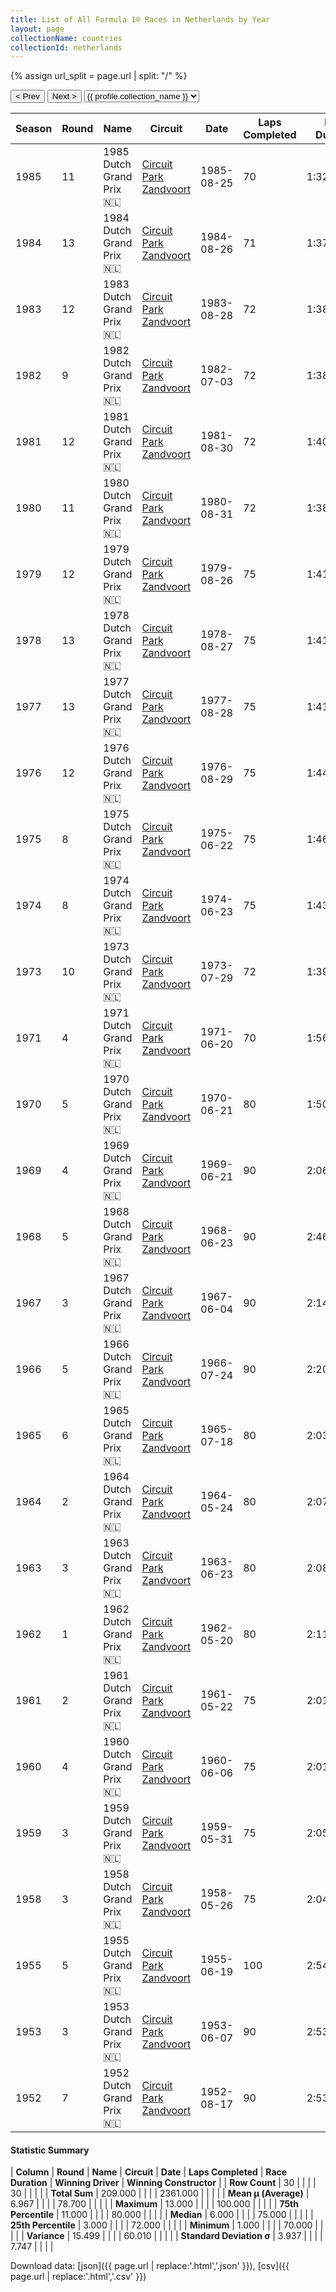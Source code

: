 ```yaml
---
title: List of All Formula 1® Races in Netherlands by Year
layout: page
collectionName: countries
collectionId: netherlands
---
```


{% assign url_split = page.url | split: "/" %}
<div id="collection-navigation">
<button onclick="selector.options[selector.selectedIndex-1].value && (window.location = selector.options[selector.selectedIndex-1].value);">&lt; Prev</button>
<button onclick="selector.options[selector.selectedIndex+1].value && (window.location = selector.options[selector.selectedIndex+1].value);">Next &gt;</button>
<select id="selector" onchange="this.options[this.selectedIndex].value && (window.location = this.options[this.selectedIndex].value);">
  {% for collectionId in site.data[page.collectionName].refs %}
    {% if collectionId == page.collectionId %}
      {% assign selected = "selected" %}
    {% else %}
      {% assign selected = "" %}
    {% endif %}
    {% assign profile = site.data[page.collectionName][collectionId].profile %}
    <option value="/f1/{{ page.collectionName }}/{{ collectionId }}/{{ url_split[4] }}" {{ selected }}>{{ profile.collection_name }}</option>
  {% endfor %}
</select>
</div>

| Season | Round | Name | Circuit | Date | Laps Completed | Race Duration | Winning Driver | Winning Constructor |
|--|--|--|--|--|--|--|--|--|
| 1985 | 11 | 1985 Dutch Grand Prix 🇳🇱 | [Circuit Park Zandvoort](/f1/circuits/zandvoort) | 1985-08-25 | 70 | 1:32:29.263 | Niki Lauda 🇦🇹 | McLaren 🇬🇧 |
| 1984 | 13 | 1984 Dutch Grand Prix 🇳🇱 | [Circuit Park Zandvoort](/f1/circuits/zandvoort) | 1984-08-26 | 71 | 1:37:21.468 | Alain Prost 🇫🇷 | McLaren 🇬🇧 |
| 1983 | 12 | 1983 Dutch Grand Prix 🇳🇱 | [Circuit Park Zandvoort](/f1/circuits/zandvoort) | 1983-08-28 | 72 | 1:38:41.950 | René Arnoux 🇫🇷 | Ferrari 🇮🇹 |
| 1982 | 9 | 1982 Dutch Grand Prix 🇳🇱 | [Circuit Park Zandvoort](/f1/circuits/zandvoort) | 1982-07-03 | 72 | 1:38:03.254 | Didier Pironi 🇫🇷 | Ferrari 🇮🇹 |
| 1981 | 12 | 1981 Dutch Grand Prix 🇳🇱 | [Circuit Park Zandvoort](/f1/circuits/zandvoort) | 1981-08-30 | 72 | 1:40:22.43 | Alain Prost 🇫🇷 | Renault 🇫🇷 |
| 1980 | 11 | 1980 Dutch Grand Prix 🇳🇱 | [Circuit Park Zandvoort](/f1/circuits/zandvoort) | 1980-08-31 | 72 | 1:38:13.83 | Nelson Piquet 🇧🇷 | Brabham 🇬🇧 |
| 1979 | 12 | 1979 Dutch Grand Prix 🇳🇱 | [Circuit Park Zandvoort](/f1/circuits/zandvoort) | 1979-08-26 | 75 | 1:41:19.775 | Alan Jones 🇦🇺 | Williams 🇬🇧 |
| 1978 | 13 | 1978 Dutch Grand Prix 🇳🇱 | [Circuit Park Zandvoort](/f1/circuits/zandvoort) | 1978-08-27 | 75 | 1:41:04.23 | Mario Andretti 🇺🇸 | Team Lotus 🇬🇧 |
| 1977 | 13 | 1977 Dutch Grand Prix 🇳🇱 | [Circuit Park Zandvoort](/f1/circuits/zandvoort) | 1977-08-28 | 75 | 1:41:45.93 | Niki Lauda 🇦🇹 | Ferrari 🇮🇹 |
| 1976 | 12 | 1976 Dutch Grand Prix 🇳🇱 | [Circuit Park Zandvoort](/f1/circuits/zandvoort) | 1976-08-29 | 75 | 1:44:52.09 | James Hunt 🇬🇧 | McLaren 🇬🇧 |
| 1975 | 8 | 1975 Dutch Grand Prix 🇳🇱 | [Circuit Park Zandvoort](/f1/circuits/zandvoort) | 1975-06-22 | 75 | 1:46:57.40 | James Hunt 🇬🇧 | Hesketh 🇬🇧 |
| 1974 | 8 | 1974 Dutch Grand Prix 🇳🇱 | [Circuit Park Zandvoort](/f1/circuits/zandvoort) | 1974-06-23 | 75 | 1:43:00.35 | Niki Lauda 🇦🇹 | Ferrari 🇮🇹 |
| 1973 | 10 | 1973 Dutch Grand Prix 🇳🇱 | [Circuit Park Zandvoort](/f1/circuits/zandvoort) | 1973-07-29 | 72 | 1:39:12.45 | Jackie Stewart 🇬🇧 | Tyrrell 🇬🇧 |
| 1971 | 4 | 1971 Dutch Grand Prix 🇳🇱 | [Circuit Park Zandvoort](/f1/circuits/zandvoort) | 1971-06-20 | 70 | 1:56:20.0 | Jacky Ickx 🇧🇪 | Ferrari 🇮🇹 |
| 1970 | 5 | 1970 Dutch Grand Prix 🇳🇱 | [Circuit Park Zandvoort](/f1/circuits/zandvoort) | 1970-06-21 | 80 | 1:50:43.4 | Jochen Rindt 🇦🇹 | Team Lotus 🇬🇧 |
| 1969 | 4 | 1969 Dutch Grand Prix 🇳🇱 | [Circuit Park Zandvoort](/f1/circuits/zandvoort) | 1969-06-21 | 90 | 2:06:42.08 | Jackie Stewart 🇬🇧 | Matra-Ford 🇫🇷 |
| 1968 | 5 | 1968 Dutch Grand Prix 🇳🇱 | [Circuit Park Zandvoort](/f1/circuits/zandvoort) | 1968-06-23 | 90 | 2:46:11.2 | Jackie Stewart 🇬🇧 | Matra-Ford 🇫🇷 |
| 1967 | 3 | 1967 Dutch Grand Prix 🇳🇱 | [Circuit Park Zandvoort](/f1/circuits/zandvoort) | 1967-06-04 | 90 | 2:14:45.1 | Jim Clark 🇬🇧 | Lotus-Ford 🇬🇧 |
| 1966 | 5 | 1966 Dutch Grand Prix 🇳🇱 | [Circuit Park Zandvoort](/f1/circuits/zandvoort) | 1966-07-24 | 90 | 2:20:32.5 | Jack Brabham 🇦🇺 | Brabham-Repco 🇬🇧 |
| 1965 | 6 | 1965 Dutch Grand Prix 🇳🇱 | [Circuit Park Zandvoort](/f1/circuits/zandvoort) | 1965-07-18 | 80 | 2:03:59.1 | Jim Clark 🇬🇧 | Lotus-Climax 🇬🇧 |
| 1964 | 2 | 1964 Dutch Grand Prix 🇳🇱 | [Circuit Park Zandvoort](/f1/circuits/zandvoort) | 1964-05-24 | 80 | 2:07:35.4 | Jim Clark 🇬🇧 | Lotus-Climax 🇬🇧 |
| 1963 | 3 | 1963 Dutch Grand Prix 🇳🇱 | [Circuit Park Zandvoort](/f1/circuits/zandvoort) | 1963-06-23 | 80 | 2:08:13.7 | Jim Clark 🇬🇧 | Lotus-Climax 🇬🇧 |
| 1962 | 1 | 1962 Dutch Grand Prix 🇳🇱 | [Circuit Park Zandvoort](/f1/circuits/zandvoort) | 1962-05-20 | 80 | 2:11:02.1 | Graham Hill 🇬🇧 | BRM 🇬🇧 |
| 1961 | 2 | 1961 Dutch Grand Prix 🇳🇱 | [Circuit Park Zandvoort](/f1/circuits/zandvoort) | 1961-05-22 | 75 | 2:01:52.1 | Wolfgang von Trips 🇩🇪 | Ferrari 🇮🇹 |
| 1960 | 4 | 1960 Dutch Grand Prix 🇳🇱 | [Circuit Park Zandvoort](/f1/circuits/zandvoort) | 1960-06-06 | 75 | 2:01:47.2 | Jack Brabham 🇦🇺 | Cooper-Climax 🇬🇧 |
| 1959 | 3 | 1959 Dutch Grand Prix 🇳🇱 | [Circuit Park Zandvoort](/f1/circuits/zandvoort) | 1959-05-31 | 75 | 2:05:26.8 | Jo Bonnier 🇸🇪 | BRM 🇬🇧 |
| 1958 | 3 | 1958 Dutch Grand Prix 🇳🇱 | [Circuit Park Zandvoort](/f1/circuits/zandvoort) | 1958-05-26 | 75 | 2:04:49.2 | Stirling Moss 🇬🇧 | Vanwall 🇬🇧 |
| 1955 | 5 | 1955 Dutch Grand Prix 🇳🇱 | [Circuit Park Zandvoort](/f1/circuits/zandvoort) | 1955-06-19 | 100 | 2:54:23.8 | Juan Fangio 🇦🇷 | Mercedes 🇩🇪 |
| 1953 | 3 | 1953 Dutch Grand Prix 🇳🇱 | [Circuit Park Zandvoort](/f1/circuits/zandvoort) | 1953-06-07 | 90 | 2:53:35.8 | Alberto Ascari 🇮🇹 | Ferrari 🇮🇹 |
| 1952 | 7 | 1952 Dutch Grand Prix 🇳🇱 | [Circuit Park Zandvoort](/f1/circuits/zandvoort) | 1952-08-17 | 90 | 2:53:28.5 | Alberto Ascari 🇮🇹 | Ferrari 🇮🇹 |

#### Statistic Summary

| **Column** | **Round** | **Name** | **Circuit** | **Date** | **Laps Completed** | **Race Duration** | **Winning Driver** | **Winning Constructor** |
| **Row Count** | 30 |  |  |  | 30 |  |  |  |
| **Total Sum** | 209.000 |  |  |  | 2361.000 |  |  |  |
| **Mean μ (Average)** | 6.967 |  |  |  | 78.700 |  |  |  |
| **Maximum** | 13.000 |  |  |  | 100.000 |  |  |  |
| **75th Percentile** | 11.000 |  |  |  | 80.000 |  |  |  |
| **Median** | 6.000 |  |  |  | 75.000 |  |  |  |
| **25th Percentile** | 3.000 |  |  |  | 72.000 |  |  |  |
| **Minimum** | 1.000 |  |  |  | 70.000 |  |  |  |
| **Variance** | 15.499 |  |  |  | 60.010 |  |  |  |
| **Standard Deviation σ** | 3.937 |  |  |  | 7.747 |  |  |  |

Download data: [json]({{ page.url | replace:'.html','.json' }}), [csv]({{ page.url | replace:'.html','.csv' }})
